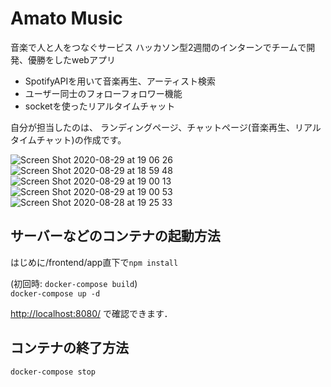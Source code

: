 # Amato Music
音楽で人と人をつなぐサービス
ハッカソン型2週間のインターンでチームで開発、優勝をしたwebアプリ

* SpotifyAPIを用いて音楽再生、アーティスト検索
* ユーザー同士のフォローフォロワー機能
* socketを使ったリアルタイムチャット

自分が担当したのは、
ランディングページ、チャットページ(音楽再生、リアルタイムチャット)の作成です。

![Screen Shot 2020-08-29 at 19 06 26](https://user-images.githubusercontent.com/44857986/91634354-c43bc980-ea2a-11ea-87b0-c1a18556112b.png)
![Screen Shot 2020-08-29 at 18 59 48](https://user-images.githubusercontent.com/44857986/91634319-7f179780-ea2a-11ea-836b-8baef0d3e5d2.png)
![Screen Shot 2020-08-29 at 19 00 13](https://user-images.githubusercontent.com/44857986/91634326-876fd280-ea2a-11ea-9fed-da7eb165cefe.png)
![Screen Shot 2020-08-29 at 19 00 53](https://user-images.githubusercontent.com/44857986/91634327-89d22c80-ea2a-11ea-9cdd-2a6fe591b822.png)
![Screen Shot 2020-08-28 at 19 25 33](https://user-images.githubusercontent.com/44857986/91634313-72933f00-ea2a-11ea-9206-ea2389f6e5fc.png)

## サーバーなどのコンテナの起動方法
はじめに/frontend/app直下で`npm install`

(初回時: `docker-compose build`)  
```docker-compose up -d```

[http://localhost:8080/](http://localhost:8080/) で確認できます．

## コンテナの終了方法
```docker-compose stop``` 
